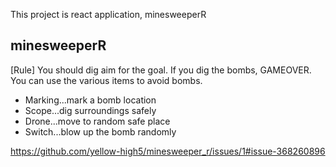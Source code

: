 This project is react application, minesweeperR

## minesweeperR
[Rule]
You should dig aim for the goal. If you dig the bombs, GAMEOVER.
You can use the various items to avoid bombs.
- Marking...mark a bomb location
- Scope...dig surroundings safely
- Drone...move to random safe place
- Switch...blow up the bomb randomly

https://github.com/yellow-high5/minesweeper_r/issues/1#issue-368260896
